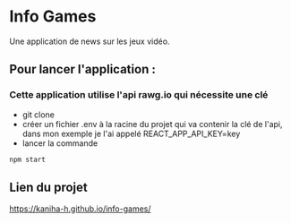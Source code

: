 # Info Games

Une application de news sur les jeux vidéo.

## Pour lancer l'application :

### Cette application utilise l'api rawg.io qui nécessite une clé

- git clone
- créer un fichier .env à la racine du projet qui va contenir la clé de l'api, dans mon exemple je l'ai appelé REACT_APP_API_KEY=key
- lancer la commande

```bash
npm start
```

## Lien du projet

https://kaniha-h.github.io/info-games/
